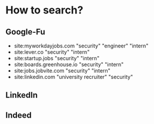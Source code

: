# How to search?

## Google-Fu

- site:myworkdayjobs.com "security" "engineer" "intern"
- site:lever.co "security" "intern"
- site:startup.jobs "security" "intern"
- site:boards.greenhouse.io "security" "intern"
- site:jobs.jobvite.com "security" "intern"
- site:linkedin.com "university recruiter" "security"

## LinkedIn

## Indeed

